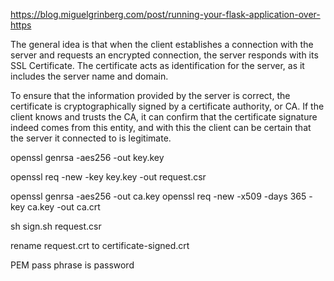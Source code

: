 https://blog.miguelgrinberg.com/post/running-your-flask-application-over-https

The general idea is that when the client establishes a connection with the server and requests an encrypted connection, the server responds with its SSL Certificate. The certificate acts as identification for the server, as it includes the server name and domain.

To ensure that the information provided by the server is correct, the certificate is cryptographically signed by a certificate authority, or CA. If the client knows and trusts the CA, it can confirm that the certificate signature indeed comes from this entity, and with this the client can be certain that the server it connected to is legitimate.

openssl genrsa -aes256 -out key.key

openssl req -new -key key.key -out request.csr

openssl genrsa -aes256 -out ca.key
openssl req -new -x509 -days 365 -key ca.key -out ca.crt

sh sign.sh request.csr

rename request.crt to certificate-signed.crt

PEM pass phrase is password
